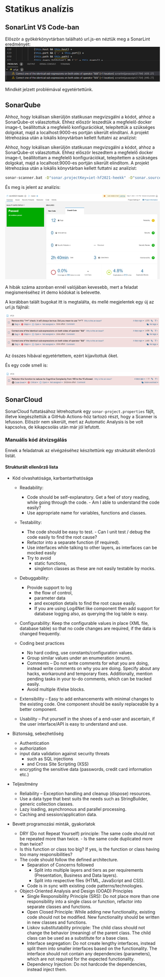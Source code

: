 # Statikus analízis

## SonarLint VS Code-ban

Először a gyökérkönyvtárban található url.js-en néztük meg a SonarLint eredményét:
![](img/sonar1.png)

Mindkét jelzett problémával egyetértettünk.

## SonarQube

Ahhoz, hogy lokálisan sikerüljön statikusan megvizsgálni a kódot, ahhoz a SonarQube-ot választottuk. Ehhez először leszedtük a megfelelő docker image-t, beállítottuk a megfelelő konfigurációkat, telepítettük a szükséges dolgokat, majd a localhost:9000-es portján sikerült elindítani. A projekt létrehozása után a lokális könyvtárban kellett futtatni az analízist:

Ahhoz, hogy lokálisan sikerüljön statikusan megvizsgálni a kódot, ahhoz a SonarQube-ot választottuk. Ehhez először leszedtem a megfelelő docker image-t, beállítottam a megfelelő konfigurációkat, telepítettem a szükséges dolgokat, majd a localhost:9000-es portján sikerült elindítom. A projekt létrehozása után a lokális könyvtárban kellett futtatni az analízist:

```bash
sonar-scanner.bat -D"sonar.projectKey=iet-hf2021-heekk" -D"sonar.sources=." -D"sonar.host.url=http://localhost:9000" -D"sonar.login=${TOKEN_KEY}"
```

És meg is jelent az analízis:

![](img/sonarqube.png)

A hibák száma azonban ennél valójában kevesebb, mert a feladat megismeréséhez írt demo kódokat is belevette.

A korábban talált bugokat itt is megtalálta, és mellé megjelentek egy új az url.js fájlnál:

![](img/sonarqube_url.png)

Az összes hibával egyetértettem, ezért kijavítottuk őket.

És egy code smell is:

![](img/sonarqube_url_codesmell.png)

## SonarCloud

SonarCloud futtatásához létrehoztunk egy `sonar-project.properties` fájlt, illetve kiegészítettük a GitHub Actions-höz tartozó részt, hogy a Scanner is lefusson. Először nem sikerült, mert az Automatic Analysis is be volt kapcsolva, de kikapcsolás után már jól lefutott.

### Manuális kód átvizsgálás

Ennek a feladatnak az elvégzéséhez készítettünk egy strukturált ellenőrző listát.

#### Strukturált ellenőrző lista

- Kód olvashatósága, karbantarthatósága

  - Readability:

    - Code should be self-explanatory. Get a feel of story reading, while going through the code. - Am I able to understand the code easily?
    - Use appropriate name for variables, functions and classes.

  - Testability:

    - The code should be easy to test. - Can I unit test / debug the code easily to find the root cause?
    - Refactor into a separate function (if required).
    - Use interfaces while talking to other layers, as interfaces can be mocked easily
    - Try to avoid
      - static functions,
      - singleton classes as these are not easily testable by mocks.

  - Debuggability:

    - Provide support to log
      - the flow of control,
      - parameter data
      - and exception details to find the root cause easily.
      - If you are using Log4Net like component then add support for database logging also, as querying the log table is easy.

  - Configurability: Keep the configurable values in place (XML file, database table) so that no code changes are required, if the data is changed frequently.

  - Coding best practices

    - No hard coding, use constants/configuration values.
    - Group similar values under an enumeration (enum).
    - Comments – Do not write comments for what you are doing, instead write comments on why you are doing. Specify about any hacks, workaround and temporary fixes. Additionally, mention pending tasks in your to-do comments, which can be tracked easily.
    - Avoid multiple if/else blocks.

  - Extensibility – Easy to add enhancements with minimal changes to the existing code. One component should be easily replaceable by a better component.

  - Usability – Put yourself in the shoes of a end-user and ascertain, if the user interface/API is easy to understand and use.

- Biztonság, sebezhetőség

  - Authentication
  - authorization
  - input data validation against security threats
    - such as SQL injections
    - and Cross Site Scripting (XSS)
  - encrypting the sensitive data (passwords, credit card information etc.)

- Teljesítmény

  - Reliability – Exception handling and cleanup (dispose) resources.
  - Use a data type that best suits the needs such as StringBuilder, generic collection classes.
  - Lazy loading, asynchronous and parallel processing.
  - Caching and session/application data.

- Bevett programozási minták, gyakorlatok

  - DRY (Do not Repeat Yourself) principle: The same code should not be repeated more than twice. - Is the same code duplicated more than twice?
  - Is this function or class too big? If yes, is the function or class having too many responsibilities?
  - The code should follow the defined architecture.
    - Separation of Concerns followed
      - Split into multiple layers and tiers as per requirements (Presentation, Business and Data layers).
      - Split into respective files (HTML, JavaScript and CSS).
    - Code is in sync with existing code patterns/technologies.
  - Object-Oriented Analysis and Design (OOAD) Principles
    - Single Responsibility Principle (SRS): Do not place more than one responsibility into a single class or function, refactor into separate classes and functions.
    - Open Closed Principle: While adding new functionality, existing code should not be modified. New functionality should be written in new classes and functions.
    - Liskov substitutability principle: The child class should not change the behavior (meaning) of the parent class. The child class can be used as a substitute for a base class.
    - Interface segregation: Do not create lengthy interfaces, instead split them into smaller interfaces based on the functionality. The interface should not contain any dependencies (parameters), which are not required for the expected functionality.
    - Dependency Injection: Do not hardcode the dependencies, instead inject them.
